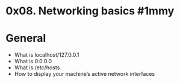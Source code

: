 # 0x08. Networking basics #1mmy

# General

- What is localhost/127.0.0.1
- What is 0.0.0.0
- What is /etc/hosts
- How to display your machine’s active network interfaces
